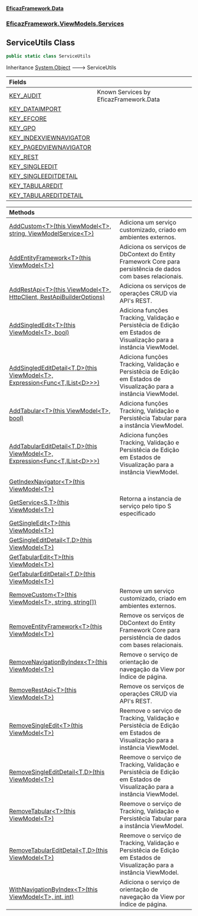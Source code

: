 #### [EficazFramework.Data](EficazFrameworkData.md 'EficazFramework Data')
### [EficazFramework.ViewModels.Services](EficazFrameworkData.md#EficazFramework.ViewModels.Services 'EficazFramework.ViewModels.Services')

## ServiceUtils Class

```csharp
public static class ServiceUtils
```

Inheritance [System.Object](https://docs.microsoft.com/en-us/dotnet/api/System.Object 'System.Object') &#129106; ServiceUtils

| Fields | |
| :--- | :--- |
| [KEY_AUDIT](EficazFramework.ViewModels.Services/ServiceUtils/KEY_AUDIT.md 'EficazFramework.ViewModels.Services.ServiceUtils.KEY_AUDIT') | Known Services by EficazFramework.Data |
| [KEY_DATAIMPORT](EficazFramework.ViewModels.Services/ServiceUtils/KEY_DATAIMPORT.md 'EficazFramework.ViewModels.Services.ServiceUtils.KEY_DATAIMPORT') | |
| [KEY_EFCORE](EficazFramework.ViewModels.Services/ServiceUtils/KEY_EFCORE.md 'EficazFramework.ViewModels.Services.ServiceUtils.KEY_EFCORE') | |
| [KEY_GPO](EficazFramework.ViewModels.Services/ServiceUtils/KEY_GPO.md 'EficazFramework.ViewModels.Services.ServiceUtils.KEY_GPO') | |
| [KEY_INDEXVIEWNAVIGATOR](EficazFramework.ViewModels.Services/ServiceUtils/KEY_INDEXVIEWNAVIGATOR.md 'EficazFramework.ViewModels.Services.ServiceUtils.KEY_INDEXVIEWNAVIGATOR') | |
| [KEY_PAGEDVIEWNAVIGATOR](EficazFramework.ViewModels.Services/ServiceUtils/KEY_PAGEDVIEWNAVIGATOR.md 'EficazFramework.ViewModels.Services.ServiceUtils.KEY_PAGEDVIEWNAVIGATOR') | |
| [KEY_REST](EficazFramework.ViewModels.Services/ServiceUtils/KEY_REST.md 'EficazFramework.ViewModels.Services.ServiceUtils.KEY_REST') | |
| [KEY_SINGLEEDIT](EficazFramework.ViewModels.Services/ServiceUtils/KEY_SINGLEEDIT.md 'EficazFramework.ViewModels.Services.ServiceUtils.KEY_SINGLEEDIT') | |
| [KEY_SINGLEEDITDETAIL](EficazFramework.ViewModels.Services/ServiceUtils/KEY_SINGLEEDITDETAIL.md 'EficazFramework.ViewModels.Services.ServiceUtils.KEY_SINGLEEDITDETAIL') | |
| [KEY_TABULAREDIT](EficazFramework.ViewModels.Services/ServiceUtils/KEY_TABULAREDIT.md 'EficazFramework.ViewModels.Services.ServiceUtils.KEY_TABULAREDIT') | |
| [KEY_TABULAREDITDETAIL](EficazFramework.ViewModels.Services/ServiceUtils/KEY_TABULAREDITDETAIL.md 'EficazFramework.ViewModels.Services.ServiceUtils.KEY_TABULAREDITDETAIL') | |

| Methods | |
| :--- | :--- |
| [AddCustom&lt;T&gt;(this ViewModel&lt;T&gt;, string, ViewModelService&lt;T&gt;)](EficazFramework.ViewModels.Services/ServiceUtils/AddCustom_T_(thisViewModel_T_,string,ViewModelService_T_).md 'EficazFramework.ViewModels.Services.ServiceUtils.AddCustom<T>(this EficazFramework.ViewModels.ViewModel<T>, string, EficazFramework.ViewModels.Services.ViewModelService<T>)') | Adiciona um serviço customizado, criado em ambientes externos. |
| [AddEntityFramework&lt;T&gt;(this ViewModel&lt;T&gt;)](EficazFramework.ViewModels.Services/ServiceUtils/AddEntityFramework_T_(thisViewModel_T_).md 'EficazFramework.ViewModels.Services.ServiceUtils.AddEntityFramework<T>(this EficazFramework.ViewModels.ViewModel<T>)') | Adiciona os serviços de DbContext do Entity Framework Core para persistência de dados com bases relacionais. |
| [AddRestApi&lt;T&gt;(this ViewModel&lt;T&gt;, HttpClient, RestApiBuilderOptions)](EficazFramework.ViewModels.Services/ServiceUtils/AddRestApi_T_(thisViewModel_T_,HttpClient,RestApiBuilderOptions).md 'EficazFramework.ViewModels.Services.ServiceUtils.AddRestApi<T>(this EficazFramework.ViewModels.ViewModel<T>, System.Net.Http.HttpClient, EficazFramework.ViewModels.Services.RestApiBuilderOptions)') | Adiciona os serviços de operações CRUD via API's REST. |
| [AddSingledEdit&lt;T&gt;(this ViewModel&lt;T&gt;, bool)](EficazFramework.ViewModels.Services/ServiceUtils/AddSingledEdit_T_(thisViewModel_T_,bool).md 'EficazFramework.ViewModels.Services.ServiceUtils.AddSingledEdit<T>(this EficazFramework.ViewModels.ViewModel<T>, bool)') | Adiciona funções Tracking, Validação e Persistêcia de Edição em Estados de Visualização para a instância ViewModel. |
| [AddSingledEditDetail&lt;T,D&gt;(this ViewModel&lt;T&gt;, Expression&lt;Func&lt;T,IList&lt;D&gt;&gt;&gt;)](EficazFramework.ViewModels.Services/ServiceUtils/AddSingledEditDetail_T,D_(thisViewModel_T_,Expression_Func_T,IList_D___).md 'EficazFramework.ViewModels.Services.ServiceUtils.AddSingledEditDetail<T,D>(this EficazFramework.ViewModels.ViewModel<T>, System.Linq.Expressions.Expression<System.Func<T,System.Collections.Generic.IList<D>>>)') | Adiciona funções Tracking, Validação e Persistêcia de Edição em Estados de Visualização para a instância ViewModel. |
| [AddTabular&lt;T&gt;(this ViewModel&lt;T&gt;, bool)](EficazFramework.ViewModels.Services/ServiceUtils/AddTabular_T_(thisViewModel_T_,bool).md 'EficazFramework.ViewModels.Services.ServiceUtils.AddTabular<T>(this EficazFramework.ViewModels.ViewModel<T>, bool)') | Adiciona funções Tracking, Validação e Persistêcia Tabular para a instância ViewModel. |
| [AddTabularEditDetail&lt;T,D&gt;(this ViewModel&lt;T&gt;, Expression&lt;Func&lt;T,IList&lt;D&gt;&gt;&gt;)](EficazFramework.ViewModels.Services/ServiceUtils/AddTabularEditDetail_T,D_(thisViewModel_T_,Expression_Func_T,IList_D___).md 'EficazFramework.ViewModels.Services.ServiceUtils.AddTabularEditDetail<T,D>(this EficazFramework.ViewModels.ViewModel<T>, System.Linq.Expressions.Expression<System.Func<T,System.Collections.Generic.IList<D>>>)') | Adiciona funções Tracking, Validação e Persistêcia de Edição em Estados de Visualização para a instância ViewModel. |
| [GetIndexNavigator&lt;T&gt;(this ViewModel&lt;T&gt;)](EficazFramework.ViewModels.Services/ServiceUtils/GetIndexNavigator_T_(thisViewModel_T_).md 'EficazFramework.ViewModels.Services.ServiceUtils.GetIndexNavigator<T>(this EficazFramework.ViewModels.ViewModel<T>)') | |
| [GetService&lt;S,T&gt;(this ViewModel&lt;T&gt;)](EficazFramework.ViewModels.Services/ServiceUtils/GetService_S,T_(thisViewModel_T_).md 'EficazFramework.ViewModels.Services.ServiceUtils.GetService<S,T>(this EficazFramework.ViewModels.ViewModel<T>)') | Retorna a instancia de serviço pelo tipo S especificado |
| [GetSingleEdit&lt;T&gt;(this ViewModel&lt;T&gt;)](EficazFramework.ViewModels.Services/ServiceUtils/GetSingleEdit_T_(thisViewModel_T_).md 'EficazFramework.ViewModels.Services.ServiceUtils.GetSingleEdit<T>(this EficazFramework.ViewModels.ViewModel<T>)') | |
| [GetSingleEditDetail&lt;T,D&gt;(this ViewModel&lt;T&gt;)](EficazFramework.ViewModels.Services/ServiceUtils/GetSingleEditDetail_T,D_(thisViewModel_T_).md 'EficazFramework.ViewModels.Services.ServiceUtils.GetSingleEditDetail<T,D>(this EficazFramework.ViewModels.ViewModel<T>)') | |
| [GetTabularEdit&lt;T&gt;(this ViewModel&lt;T&gt;)](EficazFramework.ViewModels.Services/ServiceUtils/GetTabularEdit_T_(thisViewModel_T_).md 'EficazFramework.ViewModels.Services.ServiceUtils.GetTabularEdit<T>(this EficazFramework.ViewModels.ViewModel<T>)') | |
| [GetTabularEditDetail&lt;T,D&gt;(this ViewModel&lt;T&gt;)](EficazFramework.ViewModels.Services/ServiceUtils/GetTabularEditDetail_T,D_(thisViewModel_T_).md 'EficazFramework.ViewModels.Services.ServiceUtils.GetTabularEditDetail<T,D>(this EficazFramework.ViewModels.ViewModel<T>)') | |
| [RemoveCustom&lt;T&gt;(this ViewModel&lt;T&gt;, string, string[])](EficazFramework.ViewModels.Services/ServiceUtils/RemoveCustom_T_(thisViewModel_T_,string,string[]).md 'EficazFramework.ViewModels.Services.ServiceUtils.RemoveCustom<T>(this EficazFramework.ViewModels.ViewModel<T>, string, string[])') | Remove um serviço customizado, criado em ambientes externos. |
| [RemoveEntityFramework&lt;T&gt;(this ViewModel&lt;T&gt;)](EficazFramework.ViewModels.Services/ServiceUtils/RemoveEntityFramework_T_(thisViewModel_T_).md 'EficazFramework.ViewModels.Services.ServiceUtils.RemoveEntityFramework<T>(this EficazFramework.ViewModels.ViewModel<T>)') | Remove os serviços de DbContext do Entity Framework Core para persistência de dados com bases relacionais. |
| [RemoveNavigationByIndex&lt;T&gt;(this ViewModel&lt;T&gt;)](EficazFramework.ViewModels.Services/ServiceUtils/RemoveNavigationByIndex_T_(thisViewModel_T_).md 'EficazFramework.ViewModels.Services.ServiceUtils.RemoveNavigationByIndex<T>(this EficazFramework.ViewModels.ViewModel<T>)') | Remove o serviço de orientação de navegação da View por Índice de página. |
| [RemoveRestApi&lt;T&gt;(this ViewModel&lt;T&gt;)](EficazFramework.ViewModels.Services/ServiceUtils/RemoveRestApi_T_(thisViewModel_T_).md 'EficazFramework.ViewModels.Services.ServiceUtils.RemoveRestApi<T>(this EficazFramework.ViewModels.ViewModel<T>)') | Remove os serviços de operações CRUD via API's REST. |
| [RemoveSingleEdit&lt;T&gt;(this ViewModel&lt;T&gt;)](EficazFramework.ViewModels.Services/ServiceUtils/RemoveSingleEdit_T_(thisViewModel_T_).md 'EficazFramework.ViewModels.Services.ServiceUtils.RemoveSingleEdit<T>(this EficazFramework.ViewModels.ViewModel<T>)') | Reemove o serviço de Tracking, Validação e Persistêcia de Edição em Estados de Visualização para a instância ViewModel. |
| [RemoveSingleEditDetail&lt;T,D&gt;(this ViewModel&lt;T&gt;)](EficazFramework.ViewModels.Services/ServiceUtils/RemoveSingleEditDetail_T,D_(thisViewModel_T_).md 'EficazFramework.ViewModels.Services.ServiceUtils.RemoveSingleEditDetail<T,D>(this EficazFramework.ViewModels.ViewModel<T>)') | Reemove o serviço de Tracking, Validação e Persistêcia de Edição em Estados de Visualização para a instância ViewModel. |
| [RemoveTabular&lt;T&gt;(this ViewModel&lt;T&gt;)](EficazFramework.ViewModels.Services/ServiceUtils/RemoveTabular_T_(thisViewModel_T_).md 'EficazFramework.ViewModels.Services.ServiceUtils.RemoveTabular<T>(this EficazFramework.ViewModels.ViewModel<T>)') | Reemove o serviço de Tracking, Validação e Persistêcia Tabular para a instância ViewModel. |
| [RemoveTabularEditDetail&lt;T,D&gt;(this ViewModel&lt;T&gt;)](EficazFramework.ViewModels.Services/ServiceUtils/RemoveTabularEditDetail_T,D_(thisViewModel_T_).md 'EficazFramework.ViewModels.Services.ServiceUtils.RemoveTabularEditDetail<T,D>(this EficazFramework.ViewModels.ViewModel<T>)') | Reemove o serviço de Tracking, Validação e Persistêcia de Edição em Estados de Visualização para a instância ViewModel. |
| [WithNavigationByIndex&lt;T&gt;(this ViewModel&lt;T&gt;, int, int)](EficazFramework.ViewModels.Services/ServiceUtils/WithNavigationByIndex_T_(thisViewModel_T_,int,int).md 'EficazFramework.ViewModels.Services.ServiceUtils.WithNavigationByIndex<T>(this EficazFramework.ViewModels.ViewModel<T>, int, int)') | Adiciona o serviço de orientação de navegação da View por Índice de página. |
